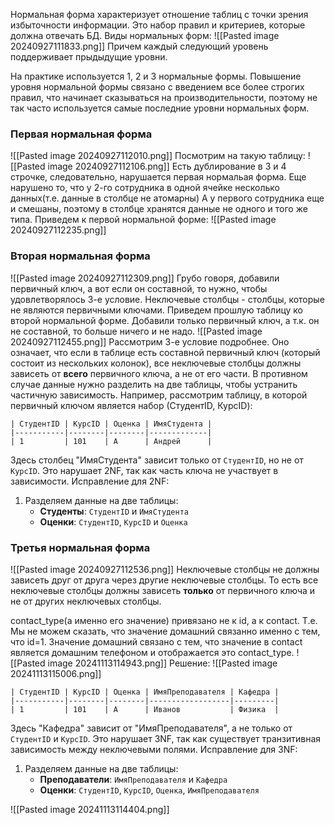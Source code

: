 Нормальная форма характеризует отношение таблиц с точки зрения избыточности информации. 
Это набор правил и критериев, которые должна отвечать БД.
Виды нормальных форм:
![[Pasted image 20240927111833.png]]
Причем каждый следующий уровень поддерживает прыдыдущие уровни.

На практике используется 1, 2 и 3 нормальные формы. Повышение уровня нормальной формы связано с введением все более строгих правил, что начинает сказываться на производительности, поэтому не так часто используется самые последние уровни нормальных форм.

### Первая нормальная форма
![[Pasted image 20240927112010.png]]
Посмотрим на такую таблицу:
![[Pasted image 20240927112106.png]]
Есть дублирование в 3 и 4 строчке, следовательно, нарушается первая нормальая форма.
Еще нарушено то, что у 2-го сотрудника в одной ячейке несколько данных(т.е. данные в столбце не атомарны)
А у первого сотрудника еще и смешаны, поэтому в столбце хранятся данные не одного и того же типа.
Приведем к первой нормальной форме:
![[Pasted image 20240927112235.png]]
### Вторая нормальная форма
![[Pasted image 20240927112309.png]]
Грубо говоря, добавили первичный ключ, а вот если он составной, то нужно, чтобы удовлетворялось 3-е условие. Неключевые столбцы - столбцы, которые не являются первичными ключами.
Приведем прошлую таблицу ко второй нормальной форме. Добавили только первичный ключ, а т.к. он не составной, то больше ничего и не надо.
![[Pasted image 20240927112455.png]]
Рассмотрим 3-е условие подробнее. Оно означает, что если в таблице есть составной первичный ключ (который состоит из нескольких колонок), все неключевые столбцы должны зависеть от **всего** первичного ключа, а не от его части. В противном случае данные нужно разделить на две таблицы, чтобы устранить частичную зависимость.
Например, рассмотрим таблицу, в которой первичный ключом является набор (СтудентID, КурсID):
```plain text
| СтудентID | КурсID | Оценка | ИмяСтудента |
|-----------|--------|--------|-------------|
| 1         | 101    | A      | Андрей      |

```
Здесь столбец "ИмяСтудента" зависит только от `СтудентID`, но не от `КурсID`. Это нарушает 2NF, так как часть ключа не участвует в зависимости.
Исправление для 2NF:
1. Разделяем данные на две таблицы:
    - **Студенты**: `СтудентID` и `ИмяСтудента`
    - **Оценки**: `СтудентID`, `КурсID` и `Оценка`
### Третья нормальная форма
![[Pasted image 20240927112536.png]]
Неключевые столбцы не должны зависеть друг от друга через другие неключевые столбцы. То есть все неключевые столбцы должны зависеть **только** от первичного ключа и не от других неключевых столбцы.

contact_type(а именно его значение) привязано не к id, а к contact. Т.е. Мы не можем сказать, что значение домашний связанно именно с тем, что id=1. Значение домашний связано с тем, что значение в contact является домашним телефоном и отображается это contact_type.
![[Pasted image 20241113114943.png]]
Решение:
![[Pasted image 20241113115006.png]]


```plain text
| СтудентID | КурсID | Оценка | ИмяПреподавателя | Кафедра |
|-----------|--------|--------|------------------|---------|
| 1         | 101    | A      | Иванов           | Физика  |

```
Здесь "Кафедра" зависит от "ИмяПреподавателя", а не только от `СтудентID` и `КурсID`. Это нарушает 3NF, так как существует транзитивная зависимость между неключевыми полями.
Исправление для 3NF:

1. Разделяем данные на две таблицы:
    - **Преподаватели**: `ИмяПреподавателя` и `Кафедра`
    - **Оценки**: `СтудентID`, `КурсID`, `Оценка`, `ИмяПреподавателя`

![[Pasted image 20241113114404.png]]